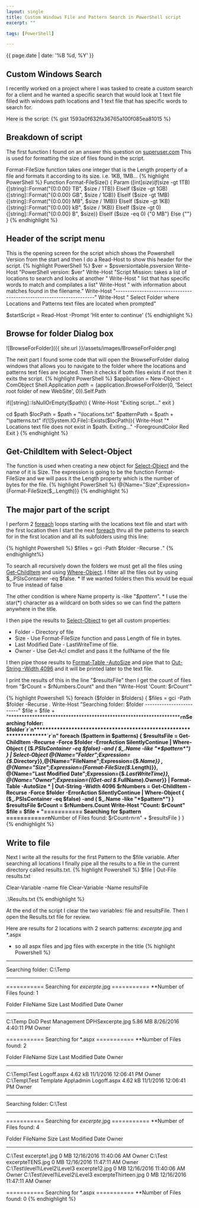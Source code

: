 ```yaml
---
layout: single
title: Custom Windows File and Pattern Search in PowerShell script
excerpt: ""

tags: [PowerShell]

---
```

{{ page.date | date: '%B %d, %Y' }}

## Custom Windows Search

I recently worked on a project where I was tasked to create a custom search for a client and he wanted a specific search that would
look at 1 text file filled with windows path locations and 1 text file that has specific words to search for.

Here is the script:
{% gist 1593a0f632fa36765a100f085ea81015 %}

## Breakdown of script

The first function I found on an answer this question on [superuser.com](http://superuser.com/questions/468782/show-human-readable-file-sizes-in-the-default-powershell-ls-command)
This is used for formatting the size of files found in the script.

Format-FileSize function takes one integer that is the Length property of a file and formats it according to its size. i.e. 1KB, 1MB...
{% highlight PowerShell %}
    Function Format-FileSize() {
        Param ([int]$size)
        If     ($size -gt 1TB) {[string]::Format("{0:0.00} TB", $size / 1TB)}
        ElseIf ($size -gt 1GB) {[string]::Format("{0:0.00} GB", $size / 1GB)}
        ElseIf ($size -gt 1MB) {[string]::Format("{0:0.00} MB", $size / 1MB)}
        ElseIf ($size -gt 1KB) {[string]::Format("{0:0.00} kB", $size / 1KB)}
        ElseIf ($size -gt 0)   {[string]::Format("{0:0.00} B", $size)}
        ElseIf ($size -eq 0)   {"0 MB"}
        Else                   {""}
    }
{% endhighlight %}

## Header of the script menu

This is the opening screen for the script which shows the Powershell Version from the start and then I do a Read-Host to show this header for the script.
{% highlight PowerShell %}
$ver = $psversiontable.psversion
Write-Host "PowerShell version: $ver"
Write-Host "Script Mission: takes a list of locations to search and looks at another "
Write-Host "                list that has specific words to match and compilates a list"
Write-Host "                with information about matches found in the filename."
Write-Host "---------------------------------------------------------------------"
Write-Host " Select Folder where Locations and Patterns text files are located when prompted"

$startScript = Read-Host -Prompt 'Hit enter to continue'
{% endhighlight %}

## Browse for folder Dialog box

![BrowseForFolder]({{ site.url }}/assets/images/BrowseForFolder.png)

The next part I found some code that will open the BrowseForFolder dialog windows that allows you to navigate to the folder 
where the locations and patterns text files are located. Then it checks if both files exists if not then it exits the script.
{% highlight PowerShell %}
$application = New-Object -ComObject Shell.Application
$path = ($application.BrowseForFolder(0, 'Select root folder of new WebSite', 0)).Self.Path

if([string]::IsNullOrEmpty($path))
{
    Write-Host "Exiting script..."
    exit
}

cd $path
$locPath = $path + "\locations.txt"
$patternPath = $path + "\patterns.txt"
if(![System.IO.File]::Exists($locPath)){
    Write-Host "* Locations text file does not exist in $path.  Exiting..." -ForegroundColor Red
    Exit
}
{% endhighlight %}


## Get-ChildItem with Select-Object

The function is used when creating a new object for [Select-Object](http://ss64.com/ps/select-object.html) and the name of it is Size. The expression is going to be the function Format-FileSize and
we will pass it the Length property which is the number of bytes for the file.
{% highlight PowerShell %}
    @{Name="Size";Expression={Format-FileSize($_.Length)}}
{% endhighlight %}

## The major part of the script

I perform 2 [foreach](http://ss64.com/ps/foreach.html) loops starting with the locations text file and start with the first location then I start the next [foreach](http://ss64.com/ps/foreach.html)
thru all the patterns to search for in the first location and all its subfolders using this line:

{% highlight Powershell %}
$files = gci -Path $folder -Recurse *.*"
{% endhighlight%}

To search all recursively down the folders we must get all the files using [Get-ChildItem](http://ss64.com/ps/get-childitem.html) and using [Where-Object](http://ss64.com/ps/where-object.html).
I filter all the files out by using $_.PSIsContainer -eq $false. * If we wanted folders then this would be equal to True instead of false

The other condition is where Name property is -like "*$pattern*". * I use the star(*) character as a wildcard on both sides so we can find the pattern anywhere in the title.

I then pipe the results to [Select-Object](http://ss64.com/ps/select-object.html) to get all custom properties:

* Folder - Directory of file 
* Size - Use Format-FileSize function and pass Length of file in bytes.
* Last Modified Date - LastWriteTime of file.
* Owner - Use Get-Acl cmdlet and pass it the fullName of the file

I then pipe those results to [Format-Table -AutoSize](http://ss64.com/ps/format-table.html) and pipe that to [Out-String -Width 4096](https://poshoholic.com/2010/11/11/powershell-quick-tip-creating-wide-tables-with-powershell/) and it will be printed later to the text file.

I print the results of this in the line "$resultsFile" then I get the count of files from "$rCount = $rNumbers.Count" and then "Write-Host 'Count: $rCount'"

{% highlight Powershell %}
foreach ($folder in $folders) {
    $files = gci -Path $folder -Recurse *.*
    Write-Host "Searching folder: $folder -------------------------"
    $file = $file + "********************************************************************`r`nSearching folder: $folder`r`n********************************************************************`r`n"
    foreach ($pattern in $patterns) {
        $resultsFile  = Get-ChildItem -Recurse -Force $folder -ErrorAction SilentlyContinue | 
            Where-Object { ($_.PSIsContainer -eq $false) -and  ( $_.Name -like "*$pattern*") } |
            Select-Object @{Name="Folder";Expression={$_.Directory}},@{Name="FileName";Expression={$_.Name}} ,
            @{Name="Size";Expression={Format-FileSize($_.Length)}}, @{Name="Last Modified Date";Expression={$_.LastWriteTime}}, 
            @{Name="Owner";Expression={(Get-acl $_.FullName).Owner}} | Format-Table -AutoSize * | Out-String -Width 4096 
        $rNumbers = Get-ChildItem -Recurse -Force $folder -ErrorAction SilentlyContinue | Where-Object { ($_.PSIsContainer -eq $false) -and  ( $_.Name -like "*$pattern*") } 
        $resultsFile
        $rCount = $rNumbers.Count
        Write-Host "Count: $rCount"
        $file = $file  + "=========== Searching for $pattern ===========`r`n**Number of Files found: $rCount`r`n`r`n" + $resultsFile
    }
}
{% endhighlight %}

## Write to file

Next I write all the results for the first Pattern to the $file variable. After searching all locations I finally pipe all the results to a file in the current directory called results.txt.
{% highlight Powershell %}
$file | Out-File results.txt

Clear-Variable -name file
Clear-Variable -Name resultsFile

.\Results.txt
{% endhighlight %}

At the end of the script I clear the two variables: file and resultsFile. Then I open the Results.txt file for review.

Here are results for 2 locations with 2 search patterns: *excerpte*.jpg and *.aspx
- so all aspx files and jpg files with excerpte in the title
{% highlight Powershell %}
********************************************************************
Searching folder: C:\Temp
********************************************************************
=========== Searching for *excerpte*.jpg ===========
**Number of Files found: 1


Folder  FileName                             Size    Last Modified Date   Owner              
------  --------                             ----    ------------------   -----              
C:\Temp DoD Pest Management DPHSexcerpte.jpg 5.86 MB 8/26/2016 4:40:11 PM Owner


=========== Searching for *.aspx ===========
**Number of Files found: 2


Folder                          FileName    Size    Last Modified Date    Owner              
------                          --------    ----    ------------------    -----              
C:\Temp\Test                    Logoff.aspx 4.62 kB 11/1/2016 12:06:41 PM Owner
C:\Temp\Test Template App\admin Logoff.aspx 4.62 kB 11/1/2016 12:06:41 PM Owner


********************************************************************
Searching folder: C:\Test
********************************************************************
=========== Searching for *excerpte*.jpg ===========
**Number of Files found: 4


Folder                       FileName             Size Last Modified Date     Owner              
------                       --------             ---- ------------------     -----              
C:\Test                      excerpte1.jpg        0 MB 12/16/2016 11:40:06 AM Owner
C:\Test                      excerpteTENS.jpg     0 MB 12/16/2016 11:47:11 AM Owner
C:\Test\level1\Level2\Level3 excerpte12.jpg       0 MB 12/16/2016 11:40:06 AM Owner
C:\Test\level1\Level2\Level3 excerpteThirteen.jpg 0 MB 12/16/2016 11:47:11 AM Owner


=========== Searching for *.aspx ===========
**Number of Files found: 0
{% endhighlight %}
